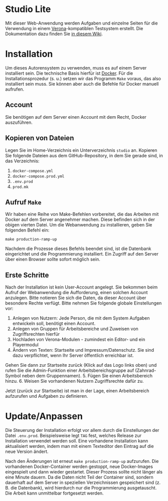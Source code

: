 # Studio Lite

Mit dieser Web-Anwendung werden Aufgaben und einzelne Seiten für die Verwendung in einem [Verona](https://verona-interfaces.github.io)-kompatiblen Testsystem erstellt. Die Dokumentation dazu finden Sie [in diesem Wiki](https://github.com/iqb-berlin/iqb-berlin.github.io/wiki).

# Installation
Um dieses Autorensystem zu verwenden, muss es auf einem Server installiert sein. Die technische Basis hierfür ist [Docker](https://www.docker.com/). Für die Installationsprozedur (s. u.) setzen wir das Programm `Make` voraus, das also installiert sein muss. Sie können aber auch die Befehle für Docker manuell aufrufen.

## Account
Sie benötigen auf dem Server einen Account mit dem Recht, Docker auszuführen.

## Kopieren von Dateien
Legen Sie im Home-Verzeichnis ein Unterverzeichnis `studio` an. Kopieren Sie folgende Dateien aus dem GitHub-Repository, in dem Sie gerade sind, in das Verzeichnis:

1. `docker-compose.yml`
2. `docker-compose.prod.yml`
3. `.env.prod`
4. `prod.mk`

## Aufruf `Make`
Wir haben eine Reihe von Make-Befehlen vorbereitet, die das Arbeiten mit Docker auf dem Server angenehmer machen. Diese befinden sich in der obigen vierten Datei. Um die Webanwendung zu installieren, geben Sie folgenden Befehl ein:

```
make production-ramp-up
```
Nachdem die Prozesse dieses Befehls beendet sind, ist die Datenbank eingerichtet und die Programmierung installiert. Ein Zugriff auf den Server über einen Browser sollte sofort möglich sein.

## Erste Schritte
Nach der Installation ist kein User-Account angelegt. Sie bekommen beim Aufruf der Webanwendung die Aufforderung, einen solchen Account anzulegen. Bitte notieren Sie sich die Daten, da dieser Account über besondere Rechte verfügt. Bitte nehmen Sie folgende globale Einstellungen vor:

1. Anlegen von Nutzern: Jede Person, die mit dem System Aufgaben entwickeln soll, benötigt einen Account.
2. Anlegen von Gruppen für Arbeitsbereiche und Zuweisen von Zugriffsrechten hierfür
3. Hochladen von Verona-Modulen - zumindest ein Editor- und ein Playermodul
4. Ändern von Texten: Startseite und Impressum/Datenschutz. Sie sind dazu verpflichtet, wenn Ihr Server öffentlich erreichbar ist.

Gehen Sie dann zur Startseite zurück (Klick auf das Logo links oben) und rufen Sie die Admin-Funktion einer Arbeitsbereichsgruppe auf (Zahnrad-Symbol neben dem Gruppennamen).
5. Fügen Sie einen Arbeitsbereich hinzu.
6. Weisen Sie vorhandenen Nutzern Zugriffsrechte dafür zu.

Jetzt (zurück zur Startseite) ist man in der Lage, einen Arbeitsbereich aufzurufen und Aufgaben zu definieren.

# Update/Anpassen
Die Steuerung der Installation erfolgt vor allem durch die Einstellungen der Datei `.env.prod`. Beispielsweise legt `TAG` fest, welches Release zur Installation verwendet werden soll. Eine vorhandene Installation kann aktualisiert werden, indem man mit einem Texteditor den Eintrag auf die neue Version ändert.

Nach den Änderungen ist erneut `make production-ramp-up` aufzurufen. Die vorhandenen Docker-Container werden gestoppt, neue Docker-Images eingespielt und dann wieder gestartet. Dieser Prozess sollte nicht länger als eine Minute dauern. Da die Daten nicht Teil der Container sind, sondern dauerhaft auf dem Server in speziellen Verzeichnissen gespeichert sind (z. B. die Datenbank), wird hierdurch nur die Programmierung ausgetauscht. Die Arbeit kann unmittelbar fortgesetzt werden.  
